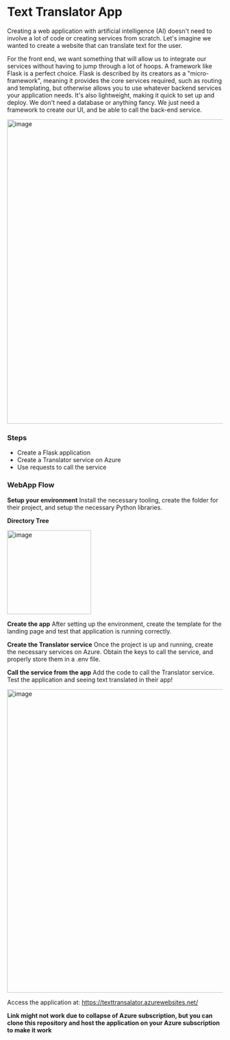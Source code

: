 # Text Translator App
Creating a web application with artificial intelligence (AI) doesn't need to involve a lot of code or creating services from scratch. Let's imagine we wanted to create a website that can translate text for the user.

For the front end, we want something that will allow us to integrate our services without having to jump through a lot of hoops. A framework like Flask is a perfect choice. Flask is described by its creators as a "micro-framework", meaning it provides the core services required, such as routing and templating, but otherwise allows you to use whatever backend services your application needs. It's also lightweight, making it quick to set up and deploy. We don't need a database or anything fancy. We just need a framework to create our UI, and be able to call the back-end service.

<img width="710" alt="image" src="https://user-images.githubusercontent.com/63901956/169641670-f911dfc9-2c47-4a0c-b895-083165c9e422.png">

### Steps
- Create a Flask application
- Create a Translator service on Azure
- Use requests to call the service

### WebApp Flow

**Setup your environment**
Install the necessary tooling, create the folder for their project, and setup the necessary Python libraries.

**Directory Tree**

<img width="196" alt="image" src="https://user-images.githubusercontent.com/63901956/181758283-65e0d018-107f-4f37-8610-8f5509cc7507.png">


**Create the app**
After setting up the environment, create the template for the landing page and test that application is running correctly.

**Create the Translator service**
Once the project is up and running, create the necessary services on Azure. Obtain the keys to call the service, and properly store them in a .env file.

**Call the service from the app**
Add the code to call the Translator service. Test the application and seeing text translated in their app!

<img width="708" alt="image" src="https://user-images.githubusercontent.com/63901956/169641842-7186916c-2648-440e-84b4-6fd6ec7d9192.png">

Access the application at: https://texttransalator.azurewebsites.net/

**Link might not work due to collapse of Azure subscription, but you can clone this repository and host the application on your Azure subscription to make it work**

